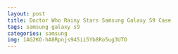 ```yaml
---
layout: post
title: Doctor Who Rainy Stars Samsung Galaxy S9 Case
tags: samsung galaxy s9
categories: samsung
img: 1AG2KO-hA8Rpnjs945ii5Yb8Ro5ug3UTO
---
```

